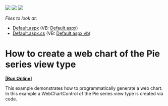 <!-- default badges list -->
![](https://img.shields.io/endpoint?url=https://codecentral.devexpress.com/api/v1/VersionRange/128574015/14.2.3%2B)
[![](https://img.shields.io/badge/Open_in_DevExpress_Support_Center-FF7200?style=flat-square&logo=DevExpress&logoColor=white)](https://supportcenter.devexpress.com/ticket/details/E1170)
[![](https://img.shields.io/badge/📖_How_to_use_DevExpress_Examples-e9f6fc?style=flat-square)](https://docs.devexpress.com/GeneralInformation/403183)
<!-- default badges end -->
<!-- default file list -->
*Files to look at*:

* [Default.aspx](./CS/Default.aspx) (VB: [Default.aspx](./VB/Default.aspx))
* [Default.aspx.cs](./CS/Default.aspx.cs) (VB: [Default.aspx.vb](./VB/Default.aspx.vb))
<!-- default file list end -->
# How to create a web chart of the Pie series view type
<!-- run online -->
**[[Run Online]](https://codecentral.devexpress.com/e1170/)**
<!-- run online end -->


<p>This example demonstrates how to programmatically generate a web chart. In this example a WebChartControl of the Pie series view type is created via code.</p>

<br/>


